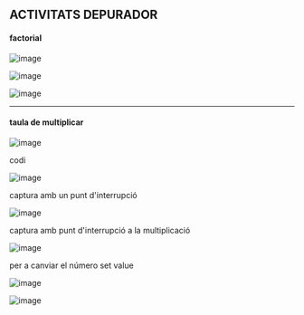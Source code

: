 ## ACTIVITATS DEPURADOR

#### factorial

![image](https://user-images.githubusercontent.com/113586105/210283213-8d91efe7-2c7b-4205-acc4-97f5295f78bf.png)

![image](https://user-images.githubusercontent.com/113586105/210453538-612e0972-e13b-4bcb-b328-d4a244779a66.png)

![image](https://user-images.githubusercontent.com/113586105/210453860-80e815ac-192a-405c-a4c1-143771c891ae.png)

----------------------------------------------------------------------------------------------------------------------------

#### taula de multiplicar 


![image](https://user-images.githubusercontent.com/113586105/210454111-90465b27-7937-4555-b740-ffff72601b65.png)

codi

![image](https://user-images.githubusercontent.com/113586105/213136445-0b45dcf7-65fe-4f01-9c70-a8e8e82b2f02.png)

captura amb un punt d'interrupció

![image](https://user-images.githubusercontent.com/113586105/213137905-44edc9f9-82f4-4b4a-a386-69227e6a5fcf.png)

captura amb punt d'interrupció a la multiplicació

![image](https://user-images.githubusercontent.com/113586105/213138023-ad0da7fa-8eee-4824-91e0-5b4ecee645eb.png)

per a canviar el número set value

![image](https://user-images.githubusercontent.com/113586105/213139102-48e5444c-c0e7-483a-9746-191eba37c719.png)

![image](https://user-images.githubusercontent.com/113586105/213399314-6eda458d-a0b4-4bd9-8c05-4cd552b941db.png)



